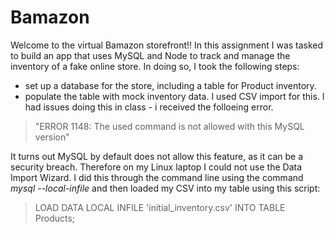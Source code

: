# Bamazon

Welcome to the virtual Bamazon storefront!! In this assignment I was tasked to build an app that uses MySQL and Node to track and manage the inventory of a fake online store. In doing so, I took the following steps:

+ set up a database for the store, including a table for Product inventory.
+ populate the table with mock inventory data. I used CSV import for this. I had issues doing this in class - i received the folloeing error.

> "ERROR 1148: The used command is not allowed with this MySQL version"

It turns out MySQL by default does not allow this feature, as it can be a security breach. Therefore on my Linux laptop I could not use the Data Import Wizard. I did this through the command line using the command *mysql --local-infile* and then loaded my CSV into my table using this script:

> LOAD DATA LOCAL INFILE 'initial_inventory.csv' INTO TABLE Products;
